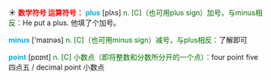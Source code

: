 ☀ <font color="red">**数学符号 运算符号：**</font>
<font color="sky blue">**plus**</font> [plʌs] 
<font color="rgb(227, 108, 9)">n. [C]（也可用plus sign）加号，与minus相反：</font>He put a plus. 他填了个加号。

<font color="sky blue">**minus**</font> ['maɪnəs] 
<font color="rgb(227, 108, 9)">n. [C]（也可用minus sign）减号，与plus相反：</font>了解即可

<font color="sky blue">**point**</font> [pɒɪnt] 
<font color="rgb(227, 108, 9)">n. [C] 小数点（即将整数和分数所分开的一个点）：</font>four point five 四点五 / decimal point 小数点

